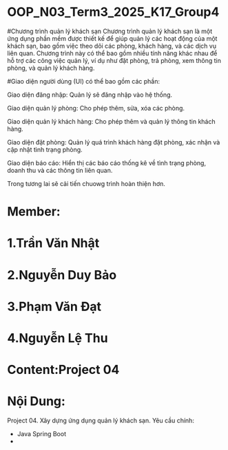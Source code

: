 # OOP_N03_Term3_2025_K17_Group4
#Chương trình quản lý khách sạn
Chương trình quản lý khách sạn là một ứng dụng phần mềm được thiết kế để giúp quản lý các hoạt động của một khách sạn, bao gồm việc theo dõi các phòng, khách hàng, và các dịch vụ liên quan. Chương trình này có thể bao gồm nhiều tính năng khác nhau để hỗ trợ các công việc quản lý, ví dụ như đặt phòng, trả phòng, xem thông tin phòng, và quản lý khách hàng.

#Giao diện người dùng (UI) có thể bao gồm các phần:

Giao diện đăng nhập: Quản lý sẽ đăng nhập vào hệ thống.

Giao diện quản lý phòng: Cho phép thêm, sửa, xóa các phòng.

Giao diện quản lý khách hàng: Cho phép thêm và quản lý thông tin khách hàng.

Giao diện đặt phòng: Quản lý quá trình khách hàng đặt phòng, xác nhận và cập nhật tình trạng phòng.

Giao diện báo cáo: Hiển thị các báo cáo thống kê về tình trạng phòng, doanh thu và các thông tin liên quan.

Trong tương lai sẽ cải tiến chuowg trình hoàn thiện hơn.
# Member:
# 1.Trần Văn Nhật
# 2.Nguyễn Duy Bảo
# 3.Phạm Văn Đạt
# 4.Nguyễn Lệ Thu
# Content:Project 04
# Nội Dung: 
Project 04. Xây dựng ứng dụng quản lý khách sạn.
Yêu cầu chính:
- Java Spring Boot
-


